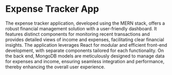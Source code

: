 <h1>Expense Tracker App</h1>
The expense tracker application, developed using the MERN stack, offers a robust financial management solution with a user-friendly dashboard. It features distinct components for monitoring recent transactions and provides detailed views of income and expenses, facilitating clear financial insights. The application leverages React for modular and efficient front-end development, with separate components tailored for each functionality. On the back end, MongoDB models are meticulously designed to manage data for expenses and income, ensuring seamless integration and performance, thereby enhancing the overall user experience.

